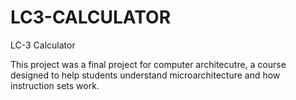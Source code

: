 # LC3-CALCULATOR
LC-3 Calculator

This project was a final project for computer architecutre, a course designed to help students understand microarchitecture
and how instruction sets work. 
